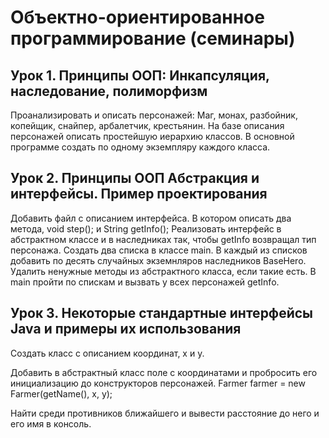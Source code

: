 # Объектно-ориентированное программирование (семинары)
## Урок 1. Принципы ООП: Инкапсуляция, наследование, полиморфизм

Проанализировать и описать персонажей: Маг, монах, разбойник, копейщик, снайпер, арбалетчик, крестьянин. На базе описания персонажей описать простейшую иерархию классов. В основной программе создать по одному экземпляру каждого класса.

## Урок 2. Принципы ООП Абстракция и интерфейсы. Пример проектирования

Добавить файл с описанием интерфейса. В котором описать два метода, void step(); и String getInfo(); Реализовать интерфейс в абстрактном классе и в наследниках так, чтобы getInfo возвращал тип персонажа. Создать два списка в классе main. В каждый из списков добавить по десять случайных экземнляров наследников BaseHero. Удалить ненужные методы из абстрактного класса, если такие есть. В main пройти по спискам и вызвать у всех персонажей getInfo.

## Урок 3. Некоторые стандартные интерфейсы Java и примеры их использования

Создать класс с описанием координат, x и y.

Добавить в абстрактный класс поле с координатами и пробросить его инициализацию до конструкторов персонажей. Farmer farmer = new Farmer(getName(), x, y);

Найти среди противников ближайшего и вывести расстояние до него и его имя в консоль.

